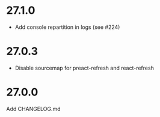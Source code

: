 # 27.1.0

- Add console repartition in logs (see #224)

# 27.0.3

- Disable sourcemap for preact-refresh and react-refresh

# 27.0.0

Add CHANGELOG.md
